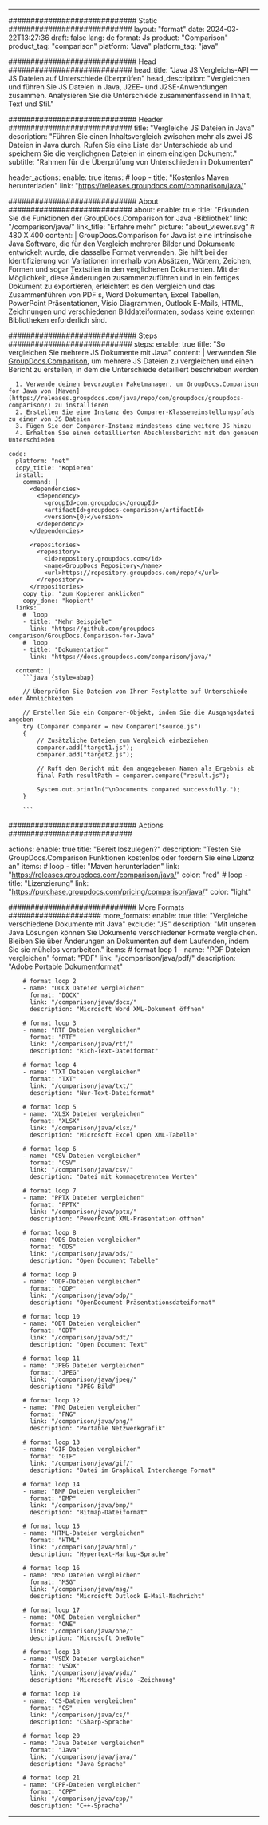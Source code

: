 
---
############################# Static ############################
layout: "format"
date:  2024-03-22T13:27:36
draft: false
lang: de
format: Js
product: "Comparison"
product_tag: "comparison"
platform: "Java"
platform_tag: "java"

############################# Head ############################
head_title: "Java JS Vergleichs-API — JS Dateien auf Unterschiede überprüfen"
head_description: "Vergleichen und führen Sie JS Dateien in Java, J2EE- und J2SE-Anwendungen zusammen. Analysieren Sie die Unterschiede zusammenfassend in Inhalt, Text und Stil."

############################# Header ############################
title: "Vergleiche JS Dateien in Java" 
description: "Führen Sie einen Inhaltsvergleich zwischen mehr als zwei JS Dateien in Java durch. Rufen Sie eine Liste der Unterschiede ab und speichern Sie die verglichenen Dateien in einem einzigen Dokument."
subtitle: "Rahmen für die Überprüfung von Unterschieden in Dokumenten" 

header_actions:
  enable: true
  items:
    #  loop
    - title: "Kostenlos Maven herunterladen"
      link: "https://releases.groupdocs.com/comparison/java/"
      
############################# About ############################
about:
    enable: true
    title: "Erkunden Sie die Funktionen der GroupDocs.Comparison for Java -Bibliothek"
    link: "/comparison/java/"
    link_title: "Erfahre mehr"
    picture: "about_viewer.svg" # 480 X 400
    content: |
       GroupDocs.Comparison for Java ist eine intrinsische Java Software, die für den Vergleich mehrerer Bilder und Dokumente entwickelt wurde, die dasselbe Format verwenden. Sie hilft bei der Identifizierung von Variationen innerhalb von Absätzen, Wörtern, Zeichen, Formen und sogar Textstilen in den verglichenen Dokumenten. Mit der Möglichkeit, diese Änderungen zusammenzuführen und in ein fertiges Dokument zu exportieren, erleichtert es den Vergleich und das Zusammenführen von PDF s, Word Dokumenten, Excel Tabellen, PowerPoint Präsentationen, Visio Diagrammen, Outlook E-Mails, HTML, Zeichnungen und verschiedenen Bilddateiformaten, sodass keine externen Bibliotheken erforderlich sind.

############################# Steps ############################
steps:
    enable: true
    title: "So vergleichen Sie mehrere JS Dokumente mit Java"
    content: |
      Verwenden Sie [GroupDocs.Comparison](https://products.groupdocs.com/comparison/java/), um mehrere JS Dateien zu vergleichen und einen Bericht zu erstellen, in dem die Unterschiede detailliert beschrieben werden
      
      1. Verwende deinen bevorzugten Paketmanager, um GroupDocs.Comparison for Java von [Maven](https://releases.groupdocs.com/java/repo/com/groupdocs/groupdocs-comparison/) zu installieren
      2. Erstellen Sie eine Instanz des Comparer-Klasseneinstellungspfads zu einer von JS Dateien
      3. Fügen Sie der Comparer-Instanz mindestens eine weitere JS hinzu
      4. Erhalten Sie einen detaillierten Abschlussbericht mit den genauen Unterschieden
   
    code:
      platform: "net"
      copy_title: "Kopieren"
      install:
        command: |
          <dependencies>
            <dependency>
              <groupId>com.groupdocs</groupId>
              <artifactId>groupdocs-comparison</artifactId>
              <version>{0}</version>
            </dependency>
          </dependencies>

          <repositories>
            <repository>
              <id>repository.groupdocs.com</id>
              <name>GroupDocs Repository</name>
              <url>https://repository.groupdocs.com/repo/</url>
            </repository>
          </repositories>
        copy_tip: "zum Kopieren anklicken"
        copy_done: "kopiert"
      links:
        #  loop
        - title: "Mehr Beispiele"
          link: "https://github.com/groupdocs-comparison/GroupDocs.Comparison-for-Java"
        #  loop
        - title: "Dokumentation"
          link: "https://docs.groupdocs.com/comparison/java/"
          
      content: |
        ```java {style=abap}

        // Überprüfen Sie Dateien von Ihrer Festplatte auf Unterschiede oder Ähnlichkeiten

        // Erstellen Sie ein Comparer-Objekt, indem Sie die Ausgangsdatei angeben
        try (Comparer comparer = new Comparer("source.js") 
        {
            // Zusätzliche Dateien zum Vergleich einbeziehen
        	comparer.add("target1.js");
            comparer.add("target2.js");

            // Ruft den Bericht mit dem angegebenen Namen als Ergebnis ab
            final Path resultPath = comparer.compare("result.js"); 

            System.out.println("\nDocuments compared successfully.");
        }
        
        ```            

############################# Actions ############################

actions:
  enable: true
  title: "Bereit loszulegen?"
  description: "Testen Sie GroupDocs.Comparison Funktionen kostenlos oder fordern Sie eine Lizenz an"
  items:
    #  loop
    - title: "Maven herunterladen"
      link: "https://releases.groupdocs.com/comparison/java/"
      color: "red"
        #  loop
    - title: "Lizenzierung"
      link: "https://purchase.groupdocs.com/pricing/comparison/java/"
      color: "light"


############################# More Formats #####################
more_formats:
    enable: true
    title: "Vergleiche verschiedene Dokumente mit Java"
    exclude: "JS"
    description: "Mit unseren Java Lösungen können Sie Dokumente verschiedener Formate vergleichen. Bleiben Sie über Änderungen an Dokumenten auf dem Laufenden, indem Sie sie mühelos verarbeiten."
    items: 
        # format loop 1
        - name: "PDF Dateien vergleichen"
          format: "PDF"
          link: "/comparison/java/pdf/"
          description: "Adobe Portable Dokumentformat"

        # format loop 2
        - name: "DOCX Dateien vergleichen"
          format: "DOCX"
          link: "/comparison/java/docx/"
          description: "Microsoft Word XML-Dokument öffnen"

        # format loop 3
        - name: "RTF Dateien vergleichen"
          format: "RTF"
          link: "/comparison/java/rtf/"
          description: "Rich-Text-Dateiformat"

        # format loop 4
        - name: "TXT Dateien vergleichen"
          format: "TXT"
          link: "/comparison/java/txt/"
          description: "Nur-Text-Dateiformat"

        # format loop 5
        - name: "XLSX Dateien vergleichen"
          format: "XLSX"
          link: "/comparison/java/xlsx/"
          description: "Microsoft Excel Open XML-Tabelle"

        # format loop 6
        - name: "CSV-Dateien vergleichen"
          format: "CSV"
          link: "/comparison/java/csv/"
          description: "Datei mit kommagetrennten Werten"

        # format loop 7
        - name: "PPTX Dateien vergleichen"
          format: "PPTX"
          link: "/comparison/java/pptx/"
          description: "PowerPoint XML-Präsentation öffnen"

        # format loop 8
        - name: "ODS Dateien vergleichen"
          format: "ODS"
          link: "/comparison/java/ods/"
          description: "Open Document Tabelle"

        # format loop 9
        - name: "ODP-Dateien vergleichen"
          format: "ODP"
          link: "/comparison/java/odp/"
          description: "OpenDocument Präsentationsdateiformat"

        # format loop 10
        - name: "ODT Dateien vergleichen"
          format: "ODT"
          link: "/comparison/java/odt/"
          description: "Open Document Text"

        # format loop 11
        - name: "JPEG Dateien vergleichen"
          format: "JPEG"
          link: "/comparison/java/jpeg/"
          description: "JPEG Bild"

        # format loop 12
        - name: "PNG Dateien vergleichen"
          format: "PNG"
          link: "/comparison/java/png/"
          description: "Portable Netzwerkgrafik"

        # format loop 13
        - name: "GIF Dateien vergleichen"
          format: "GIF"
          link: "/comparison/java/gif/"
          description: "Datei im Graphical Interchange Format"

        # format loop 14
        - name: "BMP Dateien vergleichen"
          format: "BMP"
          link: "/comparison/java/bmp/"
          description: "Bitmap-Dateiformat"

        # format loop 15
        - name: "HTML-Dateien vergleichen"
          format: "HTML"
          link: "/comparison/java/html/"
          description: "Hypertext-Markup-Sprache"

        # format loop 16
        - name: "MSG Dateien vergleichen"
          format: "MSG"
          link: "/comparison/java/msg/"
          description: "Microsoft Outlook E-Mail-Nachricht"

        # format loop 17
        - name: "ONE Dateien vergleichen"
          format: "ONE"
          link: "/comparison/java/one/"
          description: "Microsoft OneNote"

        # format loop 18
        - name: "VSDX Dateien vergleichen"
          format: "VSDX"
          link: "/comparison/java/vsdx/"
          description: "Microsoft Visio -Zeichnung"

        # format loop 19
        - name: "CS-Dateien vergleichen"
          format: "CS"
          link: "/comparison/java/cs/"
          description: "CSharp-Sprache"

        # format loop 20
        - name: "Java Dateien vergleichen"
          format: "Java"
          link: "/comparison/java/java/"
          description: "Java Sprache"
          
        # format loop 21
        - name: "CPP-Dateien vergleichen"
          format: "CPP"
          link: "/comparison/java/cpp/"
          description: "C++-Sprache"
---